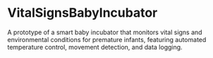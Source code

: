 # VitalSignsBabyIncubator
A prototype of a smart baby incubator that monitors vital signs and environmental conditions for premature infants, featuring automated temperature control, movement detection, and data logging.
